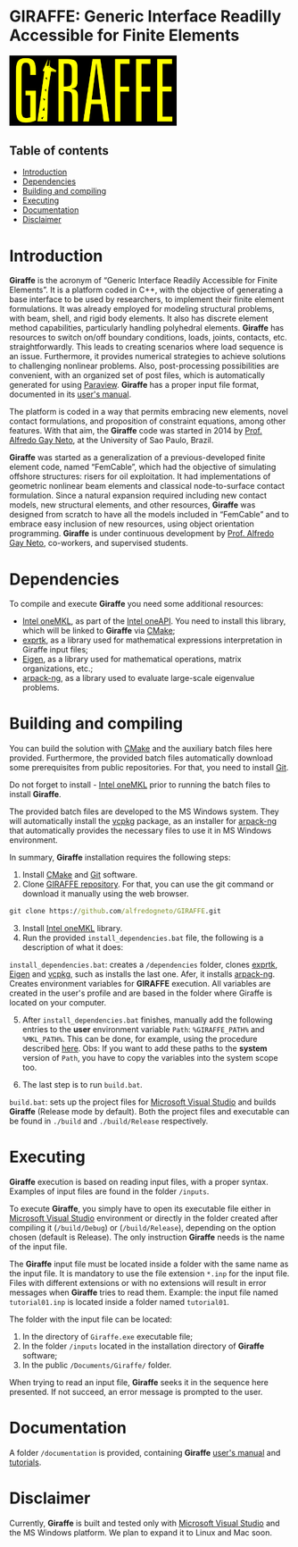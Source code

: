
# **GIRAFFE**: Generic Interface Readilly Accessible for Finite Elements
<img src="./images/Giraffe.png" width="300">

## Table of contents
- [Introduction](#introduction)
- [Dependencies](#dependencies)
- [Building and compiling](#building-and-compiling)
- [Executing](#executing)
- [Documentation](#documentation)
- [Disclaimer](#disclaimer)

#  Introduction
**Giraffe** is the acronym of “Generic Interface Readily Accessible for Finite Elements”. It is a platform coded in C++, with the objective of generating a base interface to be used by researchers, to implement their finite element formulations. It was already employed for modeling structural problems, with beam, shell, and rigid body elements. It also has discrete element method capabilities, particularly handling polyhedral elements. **Giraffe** has resources to switch on/off boundary conditions, loads, joints, contacts, etc. straightforwardly. This leads to creating scenarios where load sequence is an issue. Furthermore, it provides numerical strategies to achieve solutions to challenging nonlinear problems. Also, post-processing possibilities are convenient, with an organized set of post files, which is automatically generated for using [Paraview](https://www.paraview.org/). **Giraffe** has a proper input file format, documented in its [user's manual](/documentation/Giraffe%20User's%20Manual%20v2.0.124.pdf).

The platform is coded in a way that permits embracing new elements, novel contact formulations, and proposition of constraint equations, among other features. With that aim, the **Giraffe** code was started in 2014 by [Prof. Alfredo Gay Neto](http://sites.poli.usp.br/p/alfredo.gay/), at the University of Sao Paulo, Brazil.

**Giraffe** was started as a generalization of a previous-developed finite element code, named “FemCable”, which had the objective of simulating offshore structures: risers for oil exploitation. It had implementations of geometric nonlinear beam elements and classical node-to-surface contact formulation. Since a natural expansion required including new contact models, new structural elements, and other resources, **Giraffe** was designed from scratch to have all the models included in “FemCable” and to embrace easy inclusion of new resources, using object orientation programming. **Giraffe** is under continuous development by [Prof. Alfredo Gay Neto](http://sites.poli.usp.br/p/alfredo.gay/), co-workers, and supervised students.

# Dependencies

To compile and execute **Giraffe** you need some additional resources:
- [Intel oneMKL](https://www.intel.com/content/www/us/en/developer/tools/oneapi/onemkl-download.html), as part of the [Intel oneAPI](https://www.intel.com/content/www/us/en/developer/tools/oneapi/base-toolkit-download.html). You need to install this library, which will be linked to **Giraffe** via [CMake](https://cmake.org/);
- [exprtk](https://github.com/ArashPartow/exprtk.git), as a library used for mathematical expressions interpretation in Giraffe input files;
- [Eigen](https://gitlab.com/libeigen/eigen.git), as a library used for mathematical operations, matrix organizations, etc.;
- [arpack-ng](https://github.com/opencollab/arpack-ng.git), as a library used to evaluate large-scale eigenvalue problems.

# Building and compiling

You can build the solution with [CMake](https://cmake.org/) and the auxiliary batch files here provided.
Furthermore, the provided batch files automatically download some prerequisites from public repositories. For that, you need to install [Git](https://git-scm.com/).

Do not forget to install - [Intel oneMKL](https://www.intel.com/content/www/us/en/developer/tools/oneapi/onemkl-download.html) prior to running the batch files to install **Giraffe**.

The provided batch files are developed to the MS Windows system. They will automatically install the [vcpkg](https://github.com/microsoft/vcpkg.git) package, as an installer for [arpack-ng](https://github.com/opencollab/arpack-ng.git) that automatically provides the necessary files to use it in MS Windows environment.

In summary, **Giraffe** installation requires the following steps:

  1. Install [CMake](https://cmake.org/) and [Git](https://git-scm.com/) software.
  2. Clone [GIRAFFE repository](https://github.com/alfredogneto/GIRAFFE.git). For that, you can use the git command or download it manually using the web browser.
```cmd
git clone https://github.com/alfredogneto/GIRAFFE.git
```
  3. Install [Intel oneMKL](https://www.intel.com/content/www/us/en/developer/tools/oneapi/onemkl-download.html) library.
  4. Run the provided `install_dependencies.bat` file, the following is a description of what it does:
  
  `install_dependencies.bat`: creates a `/dependencies` folder, clones [exprtk](https://github.com/ArashPartow/exprtk.git), [Eigen](https://gitlab.com/libeigen/eigen.git) and [vcpkg](https://github.com/microsoft/vcpkg.git), such as installs the last one. Afer, it installs [arpack-ng](https://github.com/opencollab/arpack-ng.git). Creates environment variables for **GIRAFFE** execution. All variables are created in the user's profile and are based in the folder where Giraffe is located on your computer.

  5. After `install_dependencies.bat` finishes, manually add the following entries to the **user** environment variable `Path`: `%GIRAFFE_PATH%` and `%MKL_PATH%`.  This can be done, for example, using the procedure described [here](https://www.java.com/en/download/help/path.html). Obs: If you want to add these paths to the **system** version of `Path`, you have to copy the variables into the system scope too.
  
  6. The last step is to run `build.bat`.

   `build.bat`: sets up the project files for [Microsoft Visual Studio](https://visualstudio.microsoft.com/) and builds **Giraffe** (Release mode by default). Both the project files and executable can be found in `./build` and `./build/Release` respectively.

# Executing 

**Giraffe** execution is based on reading input files, with a proper syntax. Examples of input files are found in the folder `/inputs`. 

To execute **Giraffe**, you simply have to open its executable file either in [Microsoft Visual Studio](https://visualstudio.microsoft.com/) environment or directly in the folder created after compiling it (`/build/Debug`) or (`/build/Release`), depending on the option chosen (default is Release). The only instruction **Giraffe** needs is the name of the input file.

The **Giraffe** input  file must be located inside a folder with the same name as the input file. It is mandatory to use the file extension `*.inp` for the input file. Files with different extensions or with no extensions will result in error messages when **Giraffe** tries to read them.
Example: the input file named `tutorial01.inp` is located inside a folder named `tutorial01`.

The folder with the input file can be located:

  1. In the directory of `Giraffe.exe` executable file;
  2. In the folder `/inputs` located in the installation directory of **Giraffe** software;
  3. In the public `/Documents/Giraffe/` folder.

When trying to read an input file, **Giraffe** seeks it in the sequence here presented. If not succeed, an error message is prompted to the user.

# Documentation

A folder `/documentation` is provided, containing **Giraffe** [user's manual](/documentation/Giraffe%20User's%20Manual%20v2.0.124.pdf) and [tutorials](/documentation/Giraffe%20Tutorials%202.0%20v21.pdf).

# Disclaimer

   Currently, **Giraffe** is built and tested only with [Microsoft Visual Studio](https://visualstudio.microsoft.com/) and the MS Windows platform.
 We plan to expand it to Linux and Mac soon.
   

